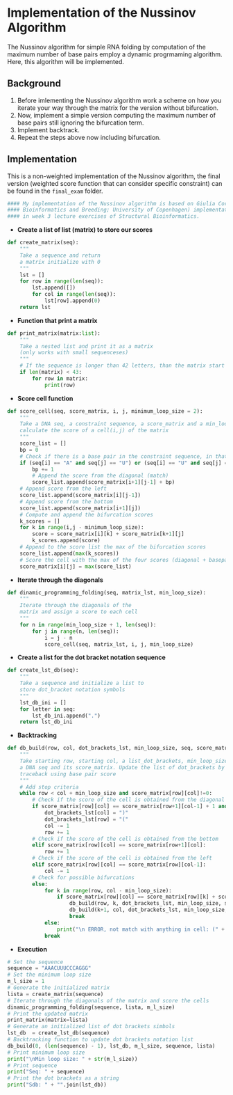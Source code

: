 # Implementation of the Nussinov Algorithm

The Nussinov algorithm for simple RNA folding by computation of the maximum number of base pairs employ a dynamic progrmaming algorithm. Here, this algorithm will be implemented.

## Background

1. Before imlementing the Nussinov algorithm work a scheme on how you iterate your way through the matrix for the version without bifurcation.
2. Now, implement a simple version computing the maximum number of base pairs still ignoring the bifurcation term.
3. Implement backtrack.
4. Repeat the steps above now including bifurcation.

## Implementation

This is a non-weighted implementation of the Nussinov algorithm, the final version (weighted score function that can consider specific constraint) can be found in the `final_exam` folder.

```python
#### My implementation of the Nussinov algorithm is based on Giulia Corsi (PhD fellow Animal Genetics, 
#### Bioinformatics and Breeding; University of Copenhagen) implementation and on line guides I received
#### in week 3 lecture exercises of Structural Bioinformatics. 
```

* __Create a list of list (matrix) to store our scores__
```python
def create_matrix(seq):
    """
    Take a sequence and return 
    a matrix initialize with 0
    """
    lst = []
    for row in range(len(seq)):
        lst.append([])
        for col in range(len(seq)):
            lst[row].append(0)
    return lst
```

* __Function that print a matrix__
```python
def print_matrix(matrix:list):
    """
    Take a nested list and print it as a matrix 
    (only works with small sequenceses)
    """
    # If the sequence is longer than 42 letters, than the matrix start to overlap. Anyway it can be helpful for debugging.
    if len(matrix) < 43:
        for row in matrix:
            print(row)
```

* __Score cell function__
```python
def score_cell(seq, score_matrix, i, j, minimum_loop_size = 2):
    """
    Take a DNA seq, a constraint sequence, a score_matrix and a min_loop_size and 
    calculate the score of a cell(i,j) of the matrix
    """    
    score_list = []
    bp = 0
    # Check if there is a base pair in the constraint sequence, in that case force to have base pair    
    if (seq[i] == "A" and seq[j] == "U") or (seq[i] == "U" and seq[j] == "A") or (seq[i] == "G" and seq[j] == "C") or (seq[i] == "C" and seq[j] == "G") or (seq[i] == "G" and seq[j] == "U") or (seq[i] == "U" and seq[j] == "G"):
        bp += 1
        # Append the score from the diagonal (match)
        score_list.append(score_matrix[i+1][j-1] + bp)   
    # Append score from the left
    score_list.append(score_matrix[i][j-1])
    # Append score from the bottom
    score_list.append(score_matrix[i+1][j])           
    # Compute and append the bifurcation scores
    k_scores = []                                     
    for k in range(i,j - minimum_loop_size):
        score = score_matrix[i][k] + score_matrix[k+1][j]
        k_scores.append(score)
    # Append to the score list the max of the bifurcation scores
    score_list.append(max(k_scores))
    # Score the cell with the max of the four scores (diagonal + basepair score, left, bottom and bifurcation)
    score_matrix[i][j] = max(score_list)                   
```

* __Iterate through the diagonals__             
```python
def dinamic_programming_folding(seq, matrix_lst, min_loop_size):
    """
    Iterate through the diagonals of the 
    matrix and assign a score to each cell
    """
    for n in range(min_loop_size + 1, len(seq)):                      
        for j in range(n, len(seq)):                             
            i = j - n                                             
            score_cell(seq, matrix_lst, i, j, min_loop_size)                                 
```

* __Create a list for the dot bracket notation sequence__
```python
def create_lst_db(seq):
    """
    Take a sequence and initialize a list to 
    store dot_bracket notation symbols
    """
    lst_db_ini = []
    for letter in seq:
        lst_db_ini.append(".")
    return lst_db_ini
```

* __Backtracking__
```python
def db_build(row, col, dot_brackets_lst, min_loop_size, seq, score_matrix):   # the order of how we decide the conditions will determine which structure will be generated (same base pairs)
    """
    Take starting row, starting col, a list_dot_brackets, min_loop_size, 
    a DNA seq and its score_matrix. Update the list of dot_brackets by 
    traceback using base pair score
    """
    # Add stop criteria  
    while row < col + min_loop_size and score_matrix[row][col]!=0:           
        # Check if the score of the cell is obtained from the diagonal (match)                                                                    
        if score_matrix[row][col] == score_matrix[row+1][col-1] + 1 and (seq[row] == "A" and seq[col] == "U") or (seq[row] == "U" and seq[col] == "A") or (seq[row] == "G" and seq[col] == "C") or (seq[row] == "C" and seq[col] == "G") or (seq[row] == "G" and seq[col] == "U") or (seq[row] == "U" and seq[col] == "G"):  
            dot_brackets_lst[col] = ")"
            dot_brackets_lst[row] = "("
            col -= 1
            row += 1
        # Check if the score of the cell is obtained from the bottom
        elif score_matrix[row][col] == score_matrix[row+1][col]:             
            row += 1
        # Check if the score of the cell is obtained from the left
        elif score_matrix[row][col] == score_matrix[row][col-1]:              
            col -= 1     
        # Check for possible bifurcations                                                    
        else:
            for k in range(row, col - min_loop_size):
                if score_matrix[row][col] == score_matrix[row][k] + score_matrix[k+1][col]:
                    db_build(row, k, dot_brackets_lst, min_loop_size, seq, score_matrix)     # recursion (i,k)
                    db_build(k+1, col, dot_brackets_lst, min_loop_size, seq, score_matrix)   #           (k+1,j)
                    break
            else:
                print("\n ERROR, not match with anything in cell: (" + str(row) + ", " + str(col) + ")")
            break
```

* __Execution__
```python
# Set the sequence
sequence = "AAACUUUCCCAGGG"  
# Set the minimum loop size                                           
m_l_size = 1                                                           
# Generate the initialized matrix
lista = create_matrix(sequence) 
# Iterate through the diagonals of the matrix and score the cells                                        
dinamic_programming_folding(sequence, lista, m_l_size)                  
# Print the updated matrix
print_matrix(matrix=lista)
# Generate an initialized list of dot brackets simbols                                                                             
lst_db  = create_lst_db(sequence)                                       
# Backtracking function to update dot brackets notation list
db_build(0, (len(sequence) - 1), lst_db, m_l_size, sequence, lista)     
# Print minimum loop size
print("\nMin loop size: " + str(m_l_size))
# Print sequence
print("Seq: " + sequence)
# Print the dot brackets as a string
print("Sdb: " + "".join(lst_db))                                        
```